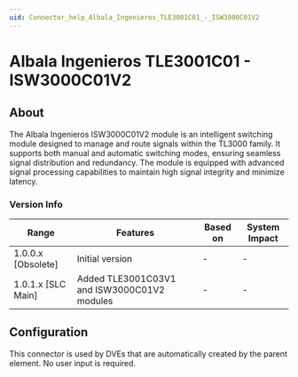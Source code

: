 ```yaml
---
uid: Connector_help_Albala_Ingenieros_TLE3001C01_-_ISW3000C01V2
---
```


# Albala Ingenieros TLE3001C01 - ISW3000C01V2

## About

The Albala Ingenieros ISW3000C01V2 module is an intelligent switching module designed to manage and route signals within the TL3000 family. It supports both manual and automatic switching modes, ensuring seamless signal distribution and redundancy. The module is equipped with advanced signal processing capabilities to maintain high signal integrity and minimize latency.

### Version Info

| Range              | Features                                    | Based on | System Impact |
|--------------------|---------------------------------------------|----------|---------------|
| 1.0.0.x [Obsolete] | Initial version                             | -        | -             |
| 1.0.1.x [SLC Main] | Added TLE3001C03V1 and ISW3000C01V2 modules | -        | -             |

## Configuration

This connector is used by DVEs that are automatically created by the parent element. No user input is required.
